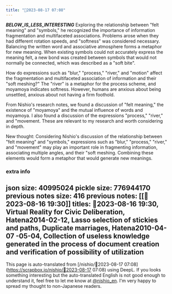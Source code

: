 ```yaml
---
title: "🤖2023-08-17 07:08"
---
```


___BELOW_IS_LESS_INTERESTING___
Exploring the relationship between "felt meaning" and "symbols," he recognized the importance of information fragmentation and multifaceted associations. Problems arose when they had different rotation speeds, and "softness" was considered necessary. Balancing the written word and associative atmosphere forms a metaphor for new meaning. When existing symbols could not accurately express the meaning felt, a new bond was created between symbols that would not normally be connected, which was described as a "soft bite".

How do expressions such as "blur," "process," "river," and "motion" affect the fragmentation and multifaceted association of information and their "soft meshing?" The "river" is a metaphor for the process scheme, and moyamoya indicates softness. However, humans are anxious about being unsettled, anxious about not having a firm foothold.

From Nishio's research notes, we found a discussion of "felt meaning," the existence of "moyamoya" and the mutual influence of words and moyamoya. I also found a discussion of the expressions "process," "river," and "movement. These are relevant to my research and worth considering in depth.

New thought: Considering Nishio's discussion of the relationship between "felt meaning" and "symbols," expressions such as "blur," "process," "river," and "movement" may play an important role in fragmenting information, associating multiple angles, and their "soft meshing. Combining these elements would form a metaphor that would generate new meanings.

### extra info
json size: 40995024
pickle size: 776944170
previous notes size: 416
previous notes: [[🤖2023-08-16 19:30]]
titles: 🤖2023-08-16 19:30, Virtual Reality for Civic Deliberation, Hatena2014-02-12, Lasso selection of stickies and paths, Duplicate marriages, Hatena2010-04-07 -05-04, Collection of useless knowledge generated in the process of document creation and verification of possibility of utilization
---
This page is auto-translated from [/nishio/🤖2023-08-17 07:08](https://scrapbox.io/nishio/🤖2023-08-17 07:08) using DeepL. If you looks something interesting but the auto-translated English is not good enough to understand it, feel free to let me know at [@nishio_en](https://twitter.com/nishio_en). I'm very happy to spread my thought to non-Japanese readers.